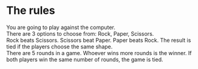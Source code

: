 # The rules  
You are going to play against the computer.  
There are 3 options to choose from: Rock, Paper, Scissors.  
Rock beats Scissors. Scissors beat Paper. Paper beats Rock. The result is tied if the players choose the same shape.  
There are 5 rounds in a game. Whoever wins more rounds is the winner. If both players win the same number of rounds, the game is tied.